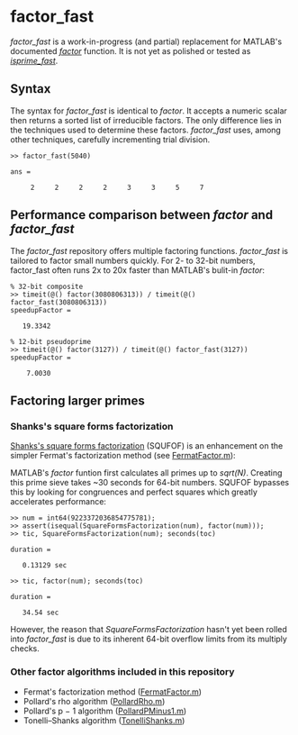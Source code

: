# factor_fast
*factor_fast* is a work-in-progress (and partial) replacement for MATLAB's documented [*factor*](https://www.mathworks.com/help/matlab/ref/factor.html) function. It is not yet as polished or tested as [*isprime_fast*](https://github.com/tnear/isprime_fast).

## Syntax
The syntax for *factor_fast* is identical to *factor*. It accepts a numeric scalar then returns a sorted list of irreducible factors. The only difference lies in the techniques used to determine these factors. *factor_fast* uses, among other techniques, carefully incrementing trial division.
```
>> factor_fast(5040)

ans =

     2     2     2     2     3     3     5     7
```

## Performance comparison between *factor* and *factor_fast*
The *factor_fast* repository offers multiple factoring functions. *factor_fast* is tailored to factor small numbers quickly. For 2- to 32-bit numbers, factor_fast often runs 2x to 20x faster than MATLAB's bulit-in *factor*:

```
% 32-bit composite
>> timeit(@() factor(3080806313)) / timeit(@() factor_fast(3080806313))
speedupFactor =

   19.3342

% 12-bit pseudoprime
>> timeit(@() factor(3127)) / timeit(@() factor_fast(3127))
speedupFactor =

    7.0030
```

## Factoring larger primes
### Shanks's square forms factorization
[Shanks's square forms factorization](https://en.wikipedia.org/wiki/Shanks%27s_square_forms_factorization) (SQUFOF) is an enhancement on the simpler Fermat's factorization method (see [FermatFactor.m](https://github.com/tnear/factor_fast/blob/master/FermatFactor.m)):

MATLAB's *factor* funtion first calculates all primes up to *sqrt(N)*. Creating this prime sieve takes ~30 seconds for 64-bit numbers. SQUFOF bypasses this by looking for congruences and perfect squares which greatly accelerates performance:
```
>> num = int64(9223372036854775781);
>> assert(isequal(SquareFormsFactorization(num), factor(num)));
>> tic, SquareFormsFactorization(num); seconds(toc)

duration = 

   0.13129 sec

>> tic, factor(num); seconds(toc)

duration = 

   34.54 sec
```

However, the reason that *SquareFormsFactorization* hasn't yet been rolled into *factor_fast* is due to its inherent 64-bit overflow limits from its multiply checks.

### Other factor algorithms included in this repository
- Fermat's factorization method ([FermatFactor.m](FermatFactor.m))
- Pollard's rho algorithm ([PollardRho.m](PollardRho.m))
- Pollard's p − 1 algorithm ([PollardPMinus1.m](PollardPMinus1.m))
- Tonelli–Shanks algorithm ([TonelliShanks.m](TonelliShanks.m))
